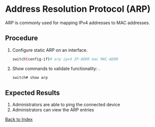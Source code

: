 
# Address Resolution Protocol (ARP) 

ARP is commonly used for mapping IPv4 addresses to MAC addresses. 

## Procedure

1. Configure static ARP on an interface.

    ```bash
    switch(config-if)# arp ipv4 IP-ADDR mac MAC-ADDR
    ```

1. Show commands to validate functionality: . 

    ```bash
    switch# show arp
    ```

## Expected Results 

1. Administrators are able to ping the connected device 
1. Administrators can view the ARP entries 


[Back to Index](index_aruba.md)
